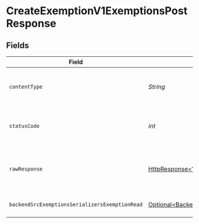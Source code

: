 # CreateExemptionV1ExemptionsPostResponse


## Fields

| Field                                                                                                                              | Type                                                                                                                               | Required                                                                                                                           | Description                                                                                                                        |
| ---------------------------------------------------------------------------------------------------------------------------------- | ---------------------------------------------------------------------------------------------------------------------------------- | ---------------------------------------------------------------------------------------------------------------------------------- | ---------------------------------------------------------------------------------------------------------------------------------- |
| `contentType`                                                                                                                      | *String*                                                                                                                           | :heavy_check_mark:                                                                                                                 | HTTP response content type for this operation                                                                                      |
| `statusCode`                                                                                                                       | *int*                                                                                                                              | :heavy_check_mark:                                                                                                                 | HTTP response status code for this operation                                                                                       |
| `rawResponse`                                                                                                                      | [HttpResponse\<?>](https://docs.oracle.com/en/java/javase/11/docs/api/java.net.http/java/net/http/HttpResponse.html)               | :heavy_check_mark:                                                                                                                 | Raw HTTP response; suitable for custom response parsing                                                                            |
| `backendSrcExemptionsSerializersExemptionRead`                                                                                     | [Optional\<BackendSrcExemptionsSerializersExemptionRead>](../../models/components/BackendSrcExemptionsSerializersExemptionRead.md) | :heavy_minus_sign:                                                                                                                 | Successfully created exemption                                                                                                     |